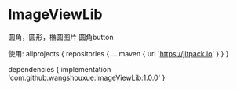 # ImageViewLib
圆角，圆形，椭圆图片
圆角button


使用:
allprojects {
		repositories {
			...
			maven { url 'https://jitpack.io' }
		}
	}




dependencies {
	        implementation 'com.github.wangshouxue:ImageViewLib:1.0.0'
	}